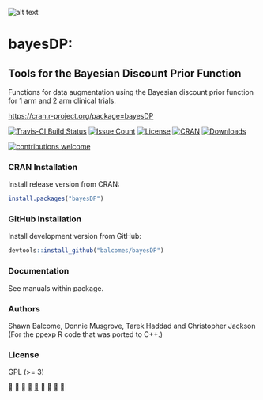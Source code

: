 ![alt text][logo]

[logo]: https://raw.githubusercontent.com/balcomes/bayesDP/master/bayesDP-logo.png "bayesDP Logo"

# bayesDP:
## Tools for the Bayesian Discount Prior Function

Functions for data augmentation using the Bayesian discount prior function for 1 arm and 2 arm clinical trials.

https://cran.r-project.org/package=bayesDP

[![Travis-CI Build Status](https://travis-ci.org/balcomes/bayesDP.svg?branch=master)](https://travis-ci.org/balcomes/bayesDP)
[![Issue Count](https://codeclimate.com/github/balcomes/bayesDP/badges/issue_count.svg)](https://codeclimate.com/github/balcomes/bayesDP)
[![License](https://img.shields.io/badge/license-GPL%20%28%3E=%203%29-brightgreen.svg?style=flat)](http://www.gnu.org/licenses/gpl-3.0.html)
[![CRAN](http://www.r-pkg.org/badges/version/bayesDP)](https://cran.r-project.org/package=bayesDP)
[![Downloads](http://cranlogs.r-pkg.org/badges/bayesDP?color=brightgreen)](http://www.r-pkg.org/pkg/bayesDP)

[![contributions welcome](https://img.shields.io/badge/contributions-welcome-brightgreen.svg?style=flat)](https://github.com/balcomes/bayesDP/issues)

### CRAN Installation

Install release version from CRAN:

```R
install.packages("bayesDP")
```

### GitHub Installation

Install development version from GitHub:

```R
devtools::install_github("balcomes/bayesDP")
```

### Documentation 

See manuals within package.

### Authors

Shawn Balcome, Donnie Musgrove, Tarek Haddad
and Christopher Jackson (For the ppexp R code that was ported to C++.)

### License

GPL (>= 3)

:apple: :tangerine: :lemon: :cherries:  [:watermelon:](http://ghv.artzub.com/#repo=bayesDP&user=balcomes)  :strawberry:  :peach: :pear:  :green_apple:
